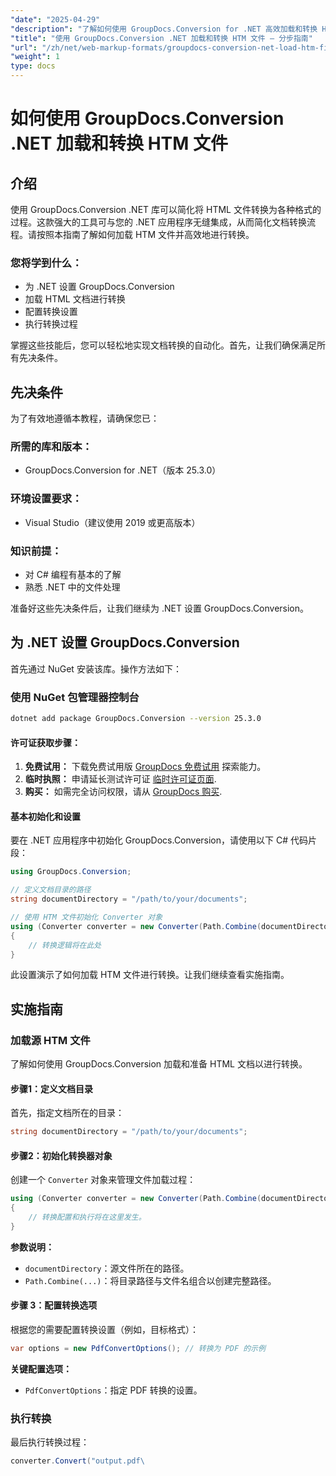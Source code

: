 ```yaml
---
"date": "2025-04-29"
"description": "了解如何使用 GroupDocs.Conversion for .NET 高效加载和转换 HTML 文件。本指南涵盖设置、配置和实际应用。"
"title": "使用 GroupDocs.Conversion .NET 加载和转换 HTM 文件 — 分步指南"
"url": "/zh/net/web-markup-formats/groupdocs-conversion-net-load-htm-files/"
"weight": 1
type: docs
---
```

# 如何使用 GroupDocs.Conversion .NET 加载和转换 HTM 文件

## 介绍

使用 GroupDocs.Conversion .NET 库可以简化将 HTML 文件转换为各种格式的过程。这款强大的工具可与您的 .NET 应用程序无缝集成，从而简化文档转换流程。请按照本指南了解如何加载 HTM 文件并高效地进行转换。

### 您将学到什么：
- 为 .NET 设置 GroupDocs.Conversion
- 加载 HTML 文档进行转换
- 配置转换设置
- 执行转换过程

掌握这些技能后，您可以轻松地实现文档转换的自动化。首先，让我们确保满足所有先决条件。

## 先决条件

为了有效地遵循本教程，请确保您已：

### 所需的库和版本：
- GroupDocs.Conversion for .NET（版本 25.3.0）
  

### 环境设置要求：
- Visual Studio（建议使用 2019 或更高版本）

### 知识前提：
- 对 C# 编程有基本的了解
- 熟悉 .NET 中的文件处理

准备好这些先决条件后，让我们继续为 .NET 设置 GroupDocs.Conversion。

## 为 .NET 设置 GroupDocs.Conversion

首先通过 NuGet 安装该库。操作方法如下：

### 使用 NuGet 包管理器控制台
```bash
dotnet add package GroupDocs.Conversion --version 25.3.0
```

#### 许可证获取步骤：
1. **免费试用：** 下载免费试用版 [GroupDocs 免费试用](https://releases.groupdocs.com/conversion/net/) 探索能力。
2. **临时执照：** 申请延长测试许可证 [临时许可证页面](https://purchase。groupdocs.com/temporary-license/).
3. **购买：** 如需完全访问权限，请从 [GroupDocs 购买](https://purchase。groupdocs.com/buy).

#### 基本初始化和设置

要在 .NET 应用程序中初始化 GroupDocs.Conversion，请使用以下 C# 代码片段：

```csharp
using GroupDocs.Conversion;

// 定义文档目录的路径
string documentDirectory = "/path/to/your/documents";

// 使用 HTM 文件初始化 Converter 对象
using (Converter converter = new Converter(Path.Combine(documentDirectory, "sample.htm")))
{
    // 转换逻辑将在此处
}
```

此设置演示了如何加载 HTM 文件进行转换。让我们继续查看实施指南。

## 实施指南

### 加载源 HTM 文件

了解如何使用 GroupDocs.Conversion 加载和准备 HTML 文档以进行转换。

#### 步骤1：定义文档目录
首先，指定文档所在的目录：

```csharp
string documentDirectory = "/path/to/your/documents";
```

#### 步骤2：初始化转换器对象
创建一个 `Converter` 对象来管理文件加载过程：

```csharp
using (Converter converter = new Converter(Path.Combine(documentDirectory, "sample.htm")))
{
    // 转换配置和执行将在这里发生。
}
```

**参数说明：**
- `documentDirectory`：源文件所在的路径。
- `Path.Combine(...)`：将目录路径与文件名组合以创建完整路径。

#### 步骤 3：配置转换选项
根据您的需要配置转换设置（例如，目标格式）：

```csharp
var options = new PdfConvertOptions(); // 转换为 PDF 的示例
```

**关键配置选项：**
- `PdfConvertOptions`：指定 PDF 转换的设置。

### 执行转换
最后执行转换过程：

```csharp
converter.Convert("output.pdf\